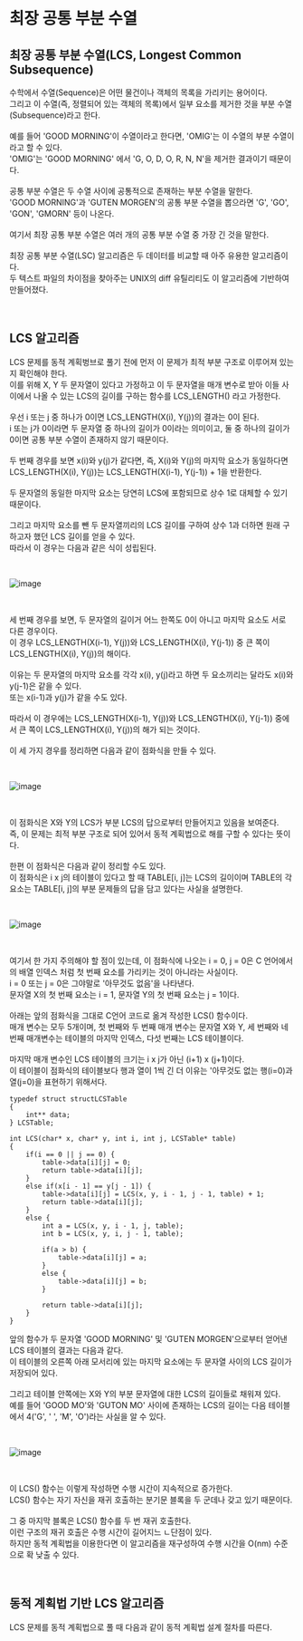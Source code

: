 # 최장 공통 부분 수열

## 최장 공통 부분 수열(LCS, Longest Common Subsequence)
수학에서 수열(Sequence)은 어떤 물건이나 객체의 목록을 가리키는 용어이다.
<br>
그리고 이 수열(즉, 정렬되어 있는 객체의 목록)에서 일부 요소를 제거한 것을 부분 수열(Subsequence)라고 한다.
<br>
<br>
예를 들어 'GOOD MORNING'이 수열이라고 한다면, 'OMIG'는 이 수열의 부분 수열이라고 할 수 있다.
<br>
'OMIG'는 'GOOD MORNING' 에서 'G, O, D, O, R, N, N'을 제거한 결과이기 때문이다.
<br>
<br>
공통 부분 수열은 두 수열 사이에 공통적으로 존재하는 부분 수열을 말한다.
<br>
'GOOD MORNING'과 'GUTEN MORGEN'의 공통 부분 수열을 뽑으라면 'G', 'GO', 'GON', 'GMORN' 등이 나온다.
<br>
<br>
여기서 최장 공통 부분 수열은 여러 개의 공통 부분 수열 중 가장 긴 것을 말한다.
<br>
<br>
최장 공통 부분 수열(LSC) 알고리즘은 두 데이터를 비교할 때 아주 유용한 알고리즘이다.
<br>
두 텍스트 파일의 차이점을 찾아주는 UNIX의 diff 유틸리티도 이 알고리즘에 기반하여 만들어졌다.

<br>

## LCS 알고리즘
LCS 문제를 동적 계획벙브로 풀기 전에 먼저 이 문제가 최적 부분 구조로 이루어져 있는지 확인해야 한다.
<br>
이를 위해 X, Y 두 문자열이 있다고 가정하고 이 두 문자열을 매개 변수로 받아 이들 사이에서 나올 수 있는 LCS의 길이를 구하는 함수를 LCS_LENGTH() 라고 가정한다.
<br>
<br>
우선 i 또는 j 중 하나가 0이면 LCS_LENGTH(X(i), Y(j))의 결과는 0이 된다.
<br>
i 또는 j가 0이라면 두 문자열 중 하나의 길이가 0이라는 의미이고, 둘 중 하나의 길이가 0이면 공통 부분 수열이 존재하지 않기 때문이다.
<br>
<br>
두 번째 경우를 보면 x(i)와 y(j)가 같다면, 즉, X(i)와 Y(j)의 마지막 요소가 동일하다면 LCS_LENGTH(X(i), Y(j))는 LCS_LENGTH(X(i-1), Y(j-1)) + 1을 반환한다.
<br>
<br>
두 문자열의 동일한 마지막 요소는 당연히 LCS에 포함되므로 상수 1로 대체할 수 있기 때문이다.
<br>
<br>
그리고 마지막 요소를 뺀 두 문자열끼리의 LCS 길이를 구하여 상수 1과 더하면 원래 구하고자 했던 LCS 길이를 얻을 수 있다.
<br>
따라서 이 경우는 다음과 같은 식이 성립된다.

<br>

![image](https://github.com/JeHeeYu/Book-Reviews/assets/87363461/fe6a78d3-b73d-4620-a698-c53a09a914c0)


<br>

세 번째 경우를 보면, 두 문자열의 길이거 어느 한쪽도 0이 아니고 마지막 요소도 서로 다른 경우이다.
<br>
이 경우 LCS_LENGTH(X(i-1), Y(j))와 LCS_LENGTH(X(i), Y(j-1)) 중 큰 쪽이 LCS_LENGTH(X(i), Y(j))의 해이다.
<br>
<br>
이유는 두 문자열의 마지막 요소를 각각 x(i), y(j)라고 하면 두 요소끼리는 달라도 x(i)와 y(j-1)은 같을 수 있다.
<br>
또는 x(i-1)과 y(j)가 같을 수도 있다.
<br>
<br>
따라서 이 경우에는 LCS_LENGTH(X(i-1), Y(j))와 LCS_LENGTH(X(i), Y(j-1)) 중에서 큰 쪽이 LCS_LENGTH(X(i), Y(j))의 해가 되는 것이다.
<br>
<br>
이 세 가지 경우를 정리하면 다음과 같이 점화식을 만들 수 있다.

<br>

![image](https://github.com/JeHeeYu/Book-Reviews/assets/87363461/d26cc643-a694-4112-bf58-8251dddbbdcc)


<br>

이 점화식은 X와 Y의 LCS가 부분 LCS의 답으로부터 만들어지고 있음을 보여준다.
<br>
즉, 이 문제는 최적 부분 구조로 되어 있어서 동적 계획법으로 해를 구할 수 있다는 뜻이다.
<br>
<br>
한편 이 점화식은 다음과 같이 정리할 수도 있다.
<br>
이 점화식은 i x j의 테이블이 있다고 할 때 TABLE[i, j]는 LCS의 길이이며 TABLE의 각 요소는 TABLE[i, j]의 부분 문제들의 답을 담고 있다는 사실을 설명한다.

<br>

![image](https://github.com/JeHeeYu/Book-Reviews/assets/87363461/f395cd51-f2d9-4c29-913c-8d238e62a895)



<br>

여기서 한 가지 주의해야 할 점이 있는데, 이 점화식에 나오는 i = 0, j = 0은 C 언어에서의 배열 인덱스 처럼 첫 번째 요소를 가리키는 것이 아니라는 사실이다.
<br>
i = 0 또는 j = 0은 그야말로 '아무것도 없음'을 나타낸다.
<br>
문자열 X의 첫 번째 요소는 i = 1, 문자열 Y의 첫 번째 요소는 j = 1이다.
<br>
<br>
아래는 앞의 점화식을 그대로 C언어 코드로 옮겨 작성한 LCS() 함수이다.
<br>
매개 변수는 모두 5개이며, 첫 번째와 두 번째 매개 변수는 문자열 X와 Y, 세 번째와 네 번째 매개변수는 테이블의 마지막 인덱스, 다섯 번째는 LCS 테이블이다.
<br>
<br>
마지막 매개 변수인 LCS 테이블의 크기는 i x j가 아닌 (i+1) x (j+1)이다.
<br>
이 테이블이 점화식의 테이블보다 행과 열이 1씩 긴 더 이유는 '아무것도 없는 행(i=0)과 열(j=0)을 표현하기 위해서다.

```
typedef struct structLCSTable
{
    int** data;
} LCSTable;

int LCS(char* x, char* y, int i, int j, LCSTable* table)
{
    if(i == 0 || j == 0) {
        table->data[i][j] = 0;
        return table->data[i][j];
    }
    else if(x[i - 1] == y[j - 1]) {
        table->data[i][j] = LCS(x, y, i - 1, j - 1, table) + 1;
        return table->data[i][j];
    }
    else {
        int a = LCS(x, y, i - 1, j, table);
        int b = LCS(x, y, i, j - 1, table);
        
        if(a > b) {
            table->data[i][j] = a;
        }
        else {
            table->data[i][j] = b;
        }
        
        return table->data[i][j];
    }
}
```

앞의 함수가 두 문자열 'GOOD MORNING' 및 'GUTEN MORGEN'으로부터 얻어낸 LCS 테이블의 결과는 다음과 같다.
<br>
이 테이블의 오른쪽 아래 모서리에 있는 마지막 요소에는 두 문자열 사이의 LCS 길이가 저장되어 있다.
<br>
<br>
그리고 테이블 안쪽에는 X와 Y의 부분 문자열에 대한 LCS의 길이들로 채워져 있다.
<br>
예를 들어 'GOOD MO'와 'GUTON MO' 사이에 존재하는 LCS의 길이는 다음 테이블에서 4('G', ' ', 'M', 'O')라는 사실을 알 수 있다.

<br>

![image](https://github.com/JeHeeYu/Book-Reviews/assets/87363461/8229ee39-346a-4018-9b5a-e9c11d10abf4)

<br>

이 LCS() 함수는 이렇게 작성하면 수행 시간이 지속적으로 증가한다.
<br>
LCS() 함수는 자기 자신을 재귀 호출하는 분기문 블록을 두 군데나 갖고 있기 때문이다.
<br>
<br>
그 중 마지막 블록은 LCS() 함수를 두 번 재귀 호출한다.
<br>
이런 구조의 재귀 호출은 수행 시간이 길어지느 ㄴ단점이 있다.
<br>
하지만 동적 계획법을 이용한다면 이 알고리즘을 재구성하여 수행 시간을 O(nm) 수준으로 확 낮출 수 있다.

<br>

## 동적 계획법 기반 LCS 알고리즘
LCS 문제를 동적 계획법으로 풀 때 다음과 같이 동적 계획법 설계 절차를 따른다.
























